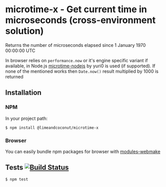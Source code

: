 # microtime-x - Get current time in microseconds (cross-environment solution)

Returns the number of microseconds elapsed since 1 January 1970 00:00:00 UTC

In browser relies on `performance.now` or it's engine specific variant if available, in Node.js [microtime-nodejs](https://www.npmjs.com/package/microtime-nodejs) by yuri0 is used (if supported). If none of the mentioned works then `Date.now()` result multiplied by 1000 is returned

## Installation
### NPM

In your project path:

	$ npm install @limeandcoconut/microtime-x

### Browser

You can easily bundle npm packages for browser with [modules-webmake](https://github.com/medikoo/modules-webmake)

## Tests [![Build Status](https://travis-ci.org/limeandcoconut/microtime-x.png)](https://travis-ci.org/limeandcoconut/microtime-x)

	$ npm test
